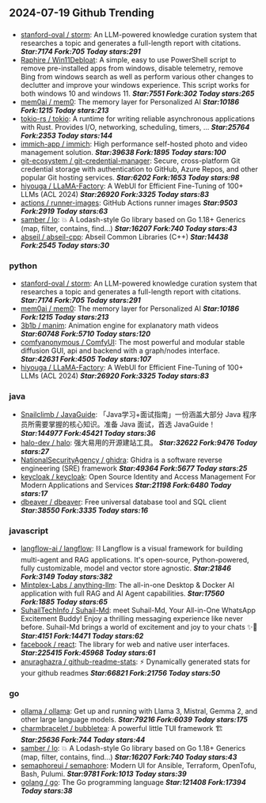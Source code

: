 ## 2024-07-19 Github Trending

### 
* [stanford-oval / storm](https://github.com/stanford-oval/storm): An LLM-powered knowledge curation system that researches a topic and generates a full-length report with citations. ***Star:7174 Fork:705 Today stars:291***
* [Raphire / Win11Debloat](https://github.com/Raphire/Win11Debloat): A simple, easy to use PowerShell script to remove pre-installed apps from windows, disable telemetry, remove Bing from windows search as well as perform various other changes to declutter and improve your windows experience. This script works for both windows 10 and windows 11. ***Star:7551 Fork:302 Today stars:265***
* [mem0ai / mem0](https://github.com/mem0ai/mem0): The memory layer for Personalized AI ***Star:10186 Fork:1215 Today stars:213***
* [tokio-rs / tokio](https://github.com/tokio-rs/tokio): A runtime for writing reliable asynchronous applications with Rust. Provides I/O, networking, scheduling, timers, ... ***Star:25764 Fork:2353 Today stars:144***
* [immich-app / immich](https://github.com/immich-app/immich): High performance self-hosted photo and video management solution. ***Star:39638 Fork:1895 Today stars:100***
* [git-ecosystem / git-credential-manager](https://github.com/git-ecosystem/git-credential-manager): Secure, cross-platform Git credential storage with authentication to GitHub, Azure Repos, and other popular Git hosting services. ***Star:6202 Fork:1653 Today stars:98***
* [hiyouga / LLaMA-Factory](https://github.com/hiyouga/LLaMA-Factory): A WebUI for Efficient Fine-Tuning of 100+ LLMs (ACL 2024) ***Star:26920 Fork:3325 Today stars:83***
* [actions / runner-images](https://github.com/actions/runner-images): GitHub Actions runner images ***Star:9503 Fork:2919 Today stars:63***
* [samber / lo](https://github.com/samber/lo): 💥 A Lodash-style Go library based on Go 1.18+ Generics (map, filter, contains, find...) ***Star:16207 Fork:740 Today stars:43***
* [abseil / abseil-cpp](https://github.com/abseil/abseil-cpp): Abseil Common Libraries (C++) ***Star:14438 Fork:2545 Today stars:30***

### python
* [stanford-oval / storm](https://github.com/stanford-oval/storm): An LLM-powered knowledge curation system that researches a topic and generates a full-length report with citations. ***Star:7174 Fork:705 Today stars:291***
* [mem0ai / mem0](https://github.com/mem0ai/mem0): The memory layer for Personalized AI ***Star:10186 Fork:1215 Today stars:213***
* [3b1b / manim](https://github.com/3b1b/manim): Animation engine for explanatory math videos ***Star:60748 Fork:5710 Today stars:120***
* [comfyanonymous / ComfyUI](https://github.com/comfyanonymous/ComfyUI): The most powerful and modular stable diffusion GUI, api and backend with a graph/nodes interface. ***Star:42631 Fork:4505 Today stars:107***
* [hiyouga / LLaMA-Factory](https://github.com/hiyouga/LLaMA-Factory): A WebUI for Efficient Fine-Tuning of 100+ LLMs (ACL 2024) ***Star:26920 Fork:3325 Today stars:83***

### java
* [Snailclimb / JavaGuide](https://github.com/Snailclimb/JavaGuide): 「Java学习+面试指南」一份涵盖大部分 Java 程序员所需要掌握的核心知识。准备 Java 面试，首选 JavaGuide！ ***Star:144977 Fork:45421 Today stars:36***
* [halo-dev / halo](https://github.com/halo-dev/halo): 强大易用的开源建站工具。 ***Star:32622 Fork:9476 Today stars:27***
* [NationalSecurityAgency / ghidra](https://github.com/NationalSecurityAgency/ghidra): Ghidra is a software reverse engineering (SRE) framework ***Star:49364 Fork:5677 Today stars:25***
* [keycloak / keycloak](https://github.com/keycloak/keycloak): Open Source Identity and Access Management For Modern Applications and Services ***Star:21198 Fork:6480 Today stars:17***
* [dbeaver / dbeaver](https://github.com/dbeaver/dbeaver): Free universal database tool and SQL client ***Star:38550 Fork:3335 Today stars:16***

### javascript
* [langflow-ai / langflow](https://github.com/langflow-ai/langflow): ⛓️ Langflow is a visual framework for building multi-agent and RAG applications. It's open-source, Python-powered, fully customizable, model and vector store agnostic. ***Star:21846 Fork:3149 Today stars:382***
* [Mintplex-Labs / anything-llm](https://github.com/Mintplex-Labs/anything-llm): The all-in-one Desktop & Docker AI application with full RAG and AI Agent capabilities. ***Star:17560 Fork:1885 Today stars:65***
* [SuhailTechInfo / Suhail-Md](https://github.com/SuhailTechInfo/Suhail-Md): meet Suhail-Md, Your All-in-One WhatsApp Excitement Buddy! Enjoy a thrilling messaging experience like never before. Suhail-Md brings a world of excitement and joy to your chats ✨🤖 ***Star:4151 Fork:14471 Today stars:62***
* [facebook / react](https://github.com/facebook/react): The library for web and native user interfaces. ***Star:225415 Fork:45968 Today stars:61***
* [anuraghazra / github-readme-stats](https://github.com/anuraghazra/github-readme-stats): ⚡ Dynamically generated stats for your github readmes ***Star:66821 Fork:21756 Today stars:50***

### go
* [ollama / ollama](https://github.com/ollama/ollama): Get up and running with Llama 3, Mistral, Gemma 2, and other large language models. ***Star:79216 Fork:6039 Today stars:175***
* [charmbracelet / bubbletea](https://github.com/charmbracelet/bubbletea): A powerful little TUI framework 🏗 ***Star:25636 Fork:744 Today stars:44***
* [samber / lo](https://github.com/samber/lo): 💥 A Lodash-style Go library based on Go 1.18+ Generics (map, filter, contains, find...) ***Star:16207 Fork:740 Today stars:43***
* [semaphoreui / semaphore](https://github.com/semaphoreui/semaphore): Modern UI for Ansible, Terraform, OpenTofu, Bash, Pulumi. ***Star:9781 Fork:1013 Today stars:39***
* [golang / go](https://github.com/golang/go): The Go programming language ***Star:121408 Fork:17394 Today stars:38***

